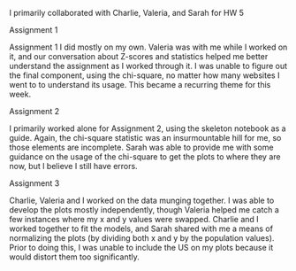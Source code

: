 I primarily collaborated with Charlie, Valeria, and Sarah for HW 5

Assignment 1

Assignment 1 I did mostly on my own. Valeria was with me while I worked on it, and our conversation about Z-scores and statistics helped me better understand the assignment as I worked through it. I was unable to figure out the final component, using the chi-square, no matter how many websites I went to to understand its usage. This became a recurring theme for this week.

Assignment 2

I primarily worked alone for Assignment 2, using the skeleton notebook as a guide. Again, the chi-square statistic was an insurmountable hill for me, so those elements are incomplete. Sarah was able to provide me with some guidance on the usage of the chi-square to get the plots to where they are now, but I believe I still have errors.

Assignment 3 

Charlie, Valeria and I worked on the data munging together. I was able to develop the plots mostly independently, though Valeria helped me catch a few instances where my x and y values were swapped. Charlie and I worked together to fit the models, and Sarah shared with me a means of normalizing the plots (by dividing both x and y by the population values). Prior to doing this, I was unable to include the US on my plots because it would distort them too significantly. 
